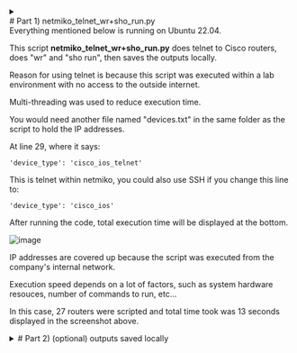 <details> <summary>
<summary># Part 1) netmiko_telnet_wr+sho_run.py</summary>
Everything mentioned below is running on Ubuntu 22.04.

This script **netmiko_telnet_wr+sho_run.py** does telnet to Cisco routers, does "wr" and "sho run", then saves the outputs locally.

Reason for using telnet is because this script was executed within a lab environment with no access to the outside internet.

Multi-threading was used to reduce execution time.

You would need another file named "devices.txt" in the same folder as the script to hold the IP addresses.

At line 29, where it says:
```
'device_type': 'cisco_ios_telnet'
```

This is telnet within netmiko, you could also use SSH if you change this line to:
```
'device_type': 'cisco_ios'
```

After running the code, total execution time will be displayed at the bottom.

![image](https://user-images.githubusercontent.com/128099142/225773439-63a78f4c-8dca-45d3-a7e4-c4bc038be72a.png)

IP addresses are covered up because the script was executed from the company's internal network.

Execution speed depends on a lot of factors, such as system hardware resouces, number of commands to run, etc...

In this case, 27 routers were scripted and total time took was 13 seconds displayed in the screenshot above.

</details>

<details>

<summary># Part 2) (optional) outputs saved locally</summary>

At line 14, you see that:
```
out_file_name = f"/var/www/shared/back-up-configs/TS-18/show_running-config/wr+sho_run-{ip}.txt"
```

You could stop at this point if this is where you'll be retrieving the outputs (or any directory you prefer).

However, if you'd like to have those outputs automatically uploaded to a web server (with directory view) on the same Ubuntu system, you could:

1) install apache2:
```
sudo apt update
sudo apt install apache2
```

2) modify apache2's default config file to:
```
sudo nano /etc/apache2/sites-available/000-default.conf
```

```
<VirtualHost *:80>
	# The ServerName directive sets the request scheme, hostname and port that
	# the server uses to identify itself. This is used when creating
	# redirection URLs. In the context of virtual hosts, the ServerName
	# specifies what hostname must appear in the request's Host: header to
	# match this virtual host. For the default virtual host (this file) this
	# value is not decisive as it is used as a last resort host regardless.
	# However, you must set it for any further virtual host explicitly.
	#ServerName www.example.com

	ServerAdmin webmaster@localhost
	DocumentRoot /var/www/shared

	# Available loglevels: trace8, ..., trace1, debug, info, notice, warn,
	# error, crit, alert, emerg.
	# It is also possible to configure the loglevel for particular
	# modules, e.g.
	#LogLevel info ssl:warn

	ErrorLog ${APACHE_LOG_DIR}/error.log
	CustomLog ${APACHE_LOG_DIR}/access.log combined

	# For most configuration files from conf-available/, which are
	# enabled or disabled at a global level, it is possible to
	# include a line for only one particular virtual host. For example the
	# following line enables the CGI configuration for this host only
	# after it has been globally disabled with "a2disconf".
	#Include conf-available/serve-cgi-bin.conf
</VirtualHost>

# vim: syntax=apache ts=4 sw=4 sts=4 sr noet
Alias /shared /var/www/shared
<Directory /var/www/shared>
    Options Indexes FollowSymLinks MultiViews
    AllowOverride All
    Order allow,deny
    allow from all
    Require all granted
</Directory>
```

3) then restart the service and verify that apache2 is active:
```
sudo systemctl restart apache2
sudo systemctl status apache2
```

4) the outputs are now accessible via http://x.x.x.x (input your system's IP address)

Below is an example of the outputs that were uploaded to the web server displayed via directory view.

IP addresses were covered up again.

![image](https://user-images.githubusercontent.com/128099142/225777290-702eb9a0-6fa1-4ca3-8d18-41284e59ac21.png)

</details>







